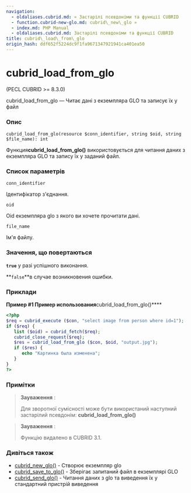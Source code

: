 ```yaml
---
navigation:
  - oldaliases.cubrid.md: « Застарілі псевдоніми та функції CUBRID
  - function.cubrid-new-glo.md: cubrid\_new\_glo »
  - index.md: PHP Manual
  - oldaliases.cubrid.md: Застарілі псевдоніми та функції CUBRID
title: cubrid\_load\_from\_glo
origin_hash: ddf652f5224dc9f1fa9671347921941ca401ea50
---
```

# cubrid\_load\_from\_glo

(PECL CUBRID >= 8.3.0)

cubrid\_load\_from\_glo — Читає дані з екземпляра GLO та записує їх у файл

### Опис

```methodsynopsis
cubrid_load_from_glo(resource $conn_identifier, string $oid, string $file_name): int
```

Функция**cubrid\_load\_from\_glo()** використовується для читання даних з екземпляра GLO та запису їх у заданий файл.

### Список параметрів

`conn_identifier`

Ідентифікатор з'єднання.

`oid`

Oid екземпляра glo з якого ви хочете прочитати дані.

`file_name`

Ім'я файлу.

### Значення, що повертаються

**`true`** у разі успішного виконання.

\*\*`false`\*\*в случае возникновения ошибки.

### Приклади

**Пример #1 Пример использования**cubrid\_load\_from\_glo()\*\*\*\*

```php
<?php
$req = cubrid_execute ($con, "select image from person where id=1");
if ($req) {
   list ($oid) = cubrid_fetch($req);
   cubrid_close_request($req);
   $res = cubrid_load_from_glo ($con, $oid, "output.jpg");
   if ($res) {
      echo "Картинка была изменена";
   }
}
?>
```

### Примітки

> **Зауваження** :
> 
> Для зворотної сумісності може бути використаний наступний застарілий псевдонім: **cubrid\_load\_from\_glo()**

> **Зауваження** :
> 
> Функцію видалено в CUBRID 3.1.

### Дивіться також

-   [cubrid\_new\_glo()](function.cubrid-new-glo.md) \- Створює екземпляр glo
-   [cubrid\_save\_to\_glo()](function.cubrid-save-to-glo.md) \- Зберігає запитаний файл в екземплярі GLO
-   [cubrid\_send\_glo()](function.cubrid-send-glo.md) \- Читання даних з glo та виведення їх у стандартний пристрій виведення
